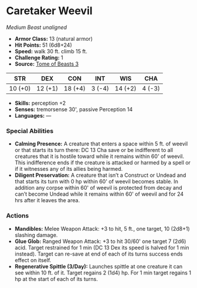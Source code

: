 # Caretaker Weevil

*Medium* *Beast* *unaligned*

- **Armor Class:** 13 (natural armor)
- **Hit Points:** 51 (6d8+24)
- **Speed:** walk 30 ft. climb 15 ft.
- **Challenge Rating:** 1
- **Source:** [Tome of Beasts 3](https://koboldpress.com/kpstore/product/tome-of-beasts-2-for-5th-edition/)

| STR | DEX | CON | INT | WIS | CHA |
| --- | --- | --- | --- | --- | --- |
| 10 (+0) | 12 (+1) | 18 (+4) | 3 (-4) | 14 (+2) | 4 (-3) |

- **Skills:** perception +2
- **Senses:** tremorsense 30', passive Perception 14
- **Languages:** —
### Special Abilities
- **Calming Presence:** A creature that enters a space within 5 ft. of weevil or that starts its turn there: DC 13 Cha save or be indifferent to all creatures that it is hostile toward while it remains within 60' of weevil. This indifference ends if the creature is attacked or harmed by a spell or if it witnesses any of its allies being harmed.
- **Diligent Preservation:** A creature that isn’t a Construct or Undead and that starts its turn with 0 hp within 60' of weevil becomes stable. In addition any corpse within 60' of weevil is protected from decay and can’t become Undead while it remains within 60' of weevil and for 24 hrs after it leaves the area.
### Actions
- **Mandibles:** Melee Weapon Attack: +3 to hit, 5 ft., one target, 10 (2d8+1) slashing damage.
- **Glue Glob:** Ranged Weapon Attack: +3 to hit 30/60' one target 7 (2d6) acid. Target restrained for 1 min (DC 13 Dex its speed is halved for 1 min instead). Target can re-save at end of each of its turns success ends effect on itself.
- **Regenerative Spittle (3/Day):** Launches spittle at one creature it can see within 10 ft. of it. Target regains 2 (1d4) hp. For 1 min target regains 1 hp at the start of each of its turns.
